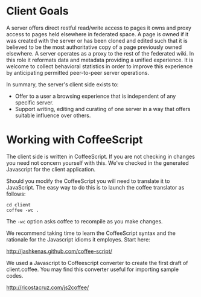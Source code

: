 Client Goals
============

A server offers direct restful read/write access to pages it owns and proxy access to pages held elsewhere in federated space.
A page is owned if it was created with the server or has been cloned and edited such that it is believed to be the most authoritative copy of a page previously owned elsewhere.
A server operates as a proxy to the rest of the federated wiki.
In this role it reformats data and metadata providing a unified experience.
It is welcome to collect behavioral statistics in order to improve this experience by anticipating permitted peer-to-peer server operations.

In summary, the server's client side exists to:

* Offer to a user a browsing experience that is independent of any specific server.
* Support writing, editing and curating of one server in a way that offers suitable influence over others.

Working with CoffeeScript
==========================

The client side is written in CoffeeScript. If you are not checking in changes you need not concern yourself with this. We've checked in the generated Javascript for the client application.

Should you modify the CoffeeScript you will need to translate it to JavaScript. The easy way to do this is to launch the coffee translator as follows:

	cd client
	coffee -wc .

The `-wc` option asks coffee to recompile as you make changes.

We recommend taking time to learn the CoffeeScript syntax and the rationale for the Javascript idioms it employes. Start here:

  http://jashkenas.github.com/coffee-script/

We used a Javascript to Coffeescript converter to create the first draft of client.coffee. You may find this converter useful for importing sample codes. 

  http://ricostacruz.com/js2coffee/
